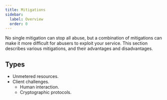 ```yaml
---
title: Mitigations
sidebar:
  label: Overview
  order: 0
---
```


No single mitigation can stop all abuse, but a combination of mitigations can make it more difficult for abusers to exploit your service. This section describes various mitigations, and their advantages and disadvantages.

## Types

- Unmetered resources.
- Client challenges.
  - Human interaction.
  - Cryptographic protocols.
